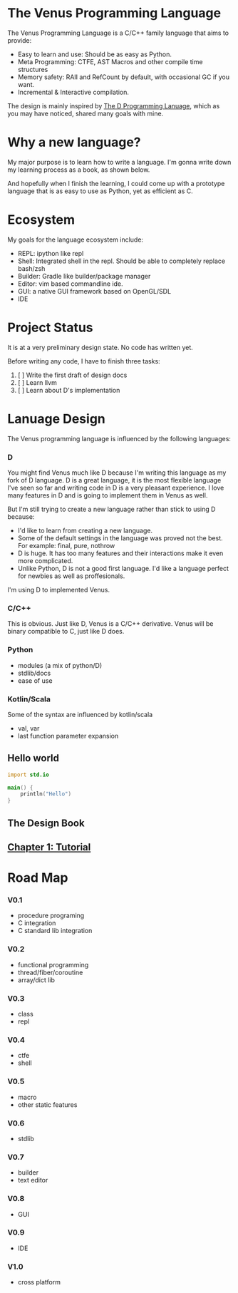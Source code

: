 # The Venus Programming Language

The Venus Programming Language is a C/C++ family language that aims to provide:

- Easy to learn and use: Should be as easy as Python. 
- Meta Programming: CTFE, AST Macros and other compile time structures 
- Memory safety: RAII and RefCount by default, with occasional GC if you want.
- Incremental & Interactive compilation.

The design is mainly inspired by [The D Programming Lanuage](http://dlang.org/), which as you may have noticed, shared many goals with mine.

# Why a new language?

My major purpose is to learn how to write a language. 
I'm gonna write down my learning process as a book, as shown below.

And hopefully when I finish the learning, I could come up with a prototype language that is as easy to use as Python, yet as efficient as C.


# Ecosystem

My goals for the language ecosystem include:

- REPL: ipython like repl
- Shell: Integrated shell in the repl. Should be able to completely replace bash/zsh
- Builder: Gradle like builder/package manager
- Editor: vim based commandline ide.
- GUI: a native GUI framework based on OpenGL/SDL
- IDE

# Project Status

It is at a very preliminary design state. No code has written yet.

Before writing any code, I have to finish three tasks:

1. [ ] Write the first draft of design docs
2. [ ] Learn llvm
3. [ ] Learn about D's implementation

# Lanuage Design

The Venus programming language is influenced by the following languages:

### D

You might find Venus much like D because I'm writing this language as my fork of D language. 
D is a great language, it is the most flexible language I've seen so far and writing code in D is a very pleasant experience.
I love many features in D and is going to implement them in Venus as well.

But I'm still trying to create a new language rather than stick to using D because:

- I'd like to learn from creating a new language.
- Some of the default settings in the language was proved not the best. For example: final, pure, nothrow
- D is huge. It has too many features and their interactions make it even more complicated. 
- Unlike Python, D is not a good first language. I'd like a language perfect for newbies as well as proffesionals.

I'm using D to implemented Venus.

### C/C++

This is obvious. Just like D, Venus is a C/C++ derivative. Venus will be binary compatible to C, just like D does.

### Python

- modules (a mix of python/D)
- stdlib/docs
- ease of use

### Kotlin/Scala

Some of the syntax are influenced by kotlin/scala

- val, var
- last function parameter expansion

## Hello world

```d
import std.io

main() {
	println("Hello")
}

```

## The Design Book

## [Chapter 1: Tutorial](book/ch01/index.md)


# Road Map

### V0.1

- procedure programing
- C integration
- C standard lib integration

### V0.2
- functional programming
- thread/fiber/coroutine
- array/dict lib

### V0.3
- class
- repl

### V0.4
- ctfe
- shell

### V0.5
- macro
- other static features

### V0.6
- stdlib

### V0.7
- builder
- text editor

### V0.8
- GUI

### V0.9
- IDE

### V1.0
- cross platform
